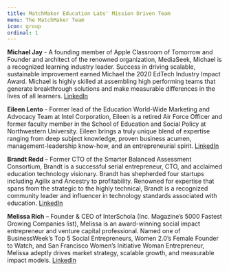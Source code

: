 ```yaml
---
title: MatchMaker Education Labs' Mission Driven Team
menu: The MatchMaker Team
icon: group
ordinal: 1
---
```


**Michael Jay** - A founding member of Apple Classroom of Tomorrow and Founder and architect of the renowned organization, MediaSeek, Michael is a recognized learning industry leader. Success in driving scalable, sustainable improvement earned Michael the 2020 EdTech Industry Impact Award. Michael is highly skilled at assembling high performing teams that generate breakthrough solutions and make measurable differences in the lives of all learners. <a href="https://www.linkedin.com/in/michaelejay" target="_blank">LinkedIn</a>

**Eileen Lento** - Former lead of the Education World-Wide Marketing and Advocacy Team at Intel Corporation, Eileen is a retired Air Force Officer and former faculty member in the School of Education and Social Policy at Northwestern University. Eileen brings a truly unique blend of expertise ranging from deep subject knowledge, proven business acumen, management-leadership know-how, and an entrepreneurial spirit. <a href="https://www.linkedin.com/in/eileenlento" target="_blank">LinkedIn</a>

**Brandt Redd** – Former CTO of the Smarter Balanced Assessment Consortium, Brandt is a successful serial entrepreneur, CTO, and acclaimed education technology visionary. Brandt has shepherded four startups including Agilix and Ancestry to profitability. Renowned for expertise that spans from the strategic to the highly technical, Brandt is a recognized community leader and influencer in technology standards associated with education. <a href="https://www.linkedin.com/in/brandtredd" target="_blank">LinkedIn</a>

**Melissa Rich** – Founder & CEO of InterSchola (Inc. Magazine’s 5000 Fastest Growing Companies list), Melissa is an award-winning social impact entrepreneur and venture capital professional. Named one of BusinessWeek’s Top 5 Social Entrepreneurs, Women 2.0’s Female Founder to Watch, and San Francisco Women’s Initiative Woman Entrepreneur, Melissa adeptly drives market strategy, scalable growth, and measurable impact models. <a href="https://www.linkedin.com/in/melissarichskehan" target="_blank">LinkedIn</a>